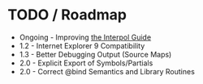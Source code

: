 # TODO / Roadmap

* Ongoing - Improving [the Interpol Guide](http://interpoljs.io/guide)
* 1.2 - Internet Explorer 9 Compatibility
* 1.3 - Better Debugging Output (Source Maps)
* 2.0 - Explicit Export of Symbols/Partials
* 2.0 - Correct @bind Semantics and Library Routines
